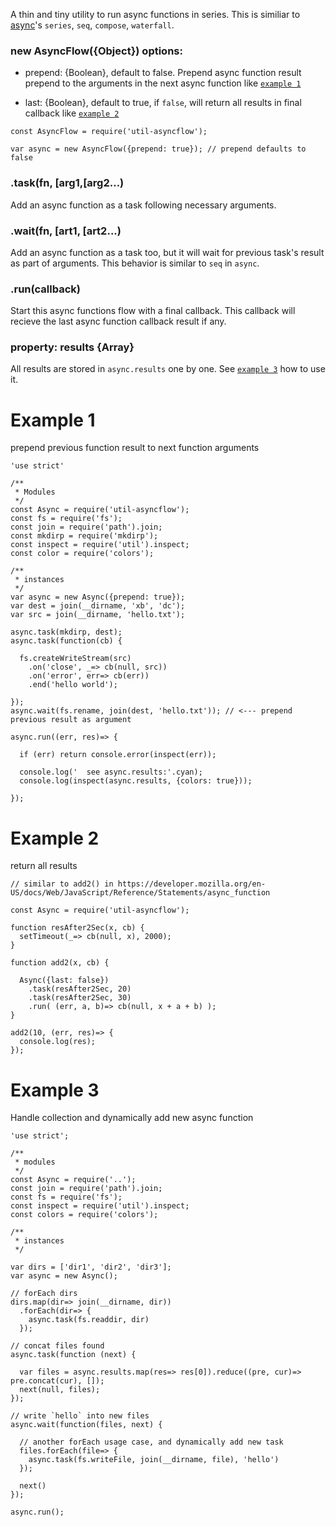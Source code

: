 A thin and tiny utility to run async functions in series. 
This is similiar to [async](http://caolan.github.io/async/)'s `series`, `seq`, `compose`, `waterfall`.

### new AsyncFlow({Object}) options:

- prepend: {Boolean}, default to false. Prepend async function result prepend to the arguments in the next async function like [`example 1`](Example-1)

- last: {Boolean}, default to true, if `false`, will return all results in final callback like [`example 2`](#ex2)

```
const AsyncFlow = require('util-asyncflow');

var async = new AsyncFlow({prepend: true}); // prepend defaults to false
```

### .task(fn, [arg1,[arg2...)

Add an async function as a task following necessary arguments. 

### .wait(fn, [art1, [art2...) 

Add an async function as a task too, but it will wait for previous task's result as part of arguments. This behavior is similar to `seq` in `async`.

### .run(callback)

Start this async functions flow with a final callback. This callback will recieve the last async function callback result if any. 

### property: results {Array}

All results are stored in `async.results` one by one. See [`example 3`](#ex3) how to use it.


# Example 1 

prepend previous function result to next function arguments

```
'use strict'

/**
 * Modules
 */
const Async = require('util-asyncflow');
const fs = require('fs');
const join = require('path').join;
const mkdirp = require('mkdirp');
const inspect = require('util').inspect;
const color = require('colors');

/**
 * instances
 */
var async = new Async({prepend: true});
var dest = join(__dirname, 'xb', 'dc');
var src = join(__dirname, 'hello.txt');

async.task(mkdirp, dest);
async.task(function(cb) {

  fs.createWriteStream(src)
    .on('close', _=> cb(null, src))
    .on('error', err=> cb(err))
    .end('hello world');

});
async.wait(fs.rename, join(dest, 'hello.txt')); // <--- prepend previous result as argument

async.run((err, res)=> {

  if (err) return console.error(inspect(err));

  console.log('  see async.results:'.cyan);
  console.log(inspect(async.results, {colors: true}));

});
```

# Example 2

return all results

```
// similar to add2() in https://developer.mozilla.org/en-US/docs/Web/JavaScript/Reference/Statements/async_function

const Async = require('util-asyncflow');

function resAfter2Sec(x, cb) {
  setTimeout(_=> cb(null, x), 2000);
}

function add2(x, cb) {

  Async({last: false})
    .task(resAfter2Sec, 20)
    .task(resAfter2Sec, 30)
    .run( (err, a, b)=> cb(null, x + a + b) );
}

add2(10, (err, res)=> {
  console.log(res);
});
```


# Example 3


Handle collection and dynamically add new async function

```
'use strict';

/**
 * modules
 */
const Async = require('..');
const join = require('path').join;
const fs = require('fs');
const inspect = require('util').inspect;
const colors = require('colors');

/**
 * instances
 */

var dirs = ['dir1', 'dir2', 'dir3'];
var async = new Async();

// forEach dirs
dirs.map(dir=> join(__dirname, dir))
  .forEach(dir=> {
    async.task(fs.readdir, dir)
  });

// concat files found
async.task(function (next) {

  var files = async.results.map(res=> res[0]).reduce((pre, cur)=> pre.concat(cur), []);
  next(null, files);
});

// write `hello` into new files
async.wait(function(files, next) {

  // another forEach usage case, and dynamically add new task
  files.forEach(file=> {
    async.task(fs.writeFile, join(__dirname, file), 'hello')
  });

  next()
});

async.run();
```